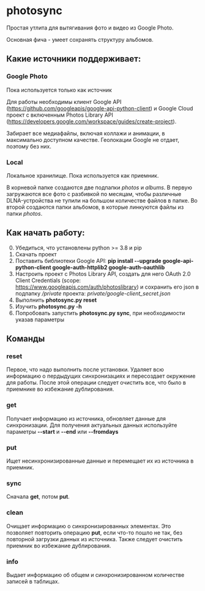 # photosync
Простая утлита для вытягивания фото и видео из Google Photo.

Основная фича - умеет сохранять структуру альбомов.


## Какие источники поддерживает:

### Google Photo
Пока используется только как источник

Для работы необходимы клиент Google API (https://github.com/googleapis/google-api-python-client) и Google Cloud проект с включенным Photos Library API (https://developers.google.com/workspace/guides/create-project).

Забирает все медиафайлы, включая коллажи и анимации, в максимально доступном качестве. Геолокации Google не отдает, поэтому без них.

### Local
Локальное хранилище. Пока используется как приемник.

В корневой папке создаются две подпапки _photos_ и _albums_. В первую загружаются все фото с разбивкой по месяцам, чтобы различные DLNA-устройства не тупили на большом количестве файлов в папке. Во второй создаются папки альбомов, в которые линкуются файлы из папки _photos_.

## Как начать работу:

0) Убедиться, что установлены python >= 3.8 и pip 
1) Скачать проект
2) Поставить библиотеки Google API: **pip install --upgrade google-api-python-client google-auth-httplib2 google-auth-oauthlib**
3) Настроить проект c Photos Library API, создать для него OAuth 2.0 Client Сredentials (scope: https://www.googleapis.com/auth/photoslibrary) и сохранить его json в подпапку _/private_ проекта: _private/google-client_secret.json_
4) Выполнить **photosync.py reset**
5) Изучить **photosync.py -h**
6) Попробовать запустить **photosync.py sync**, при необходимости указав параметры

## Команды

### reset
Первое, что надо выполнить после установки. Удаляет всю информацию о пердыдущих синхронизациях и пересоздает окружение для работы. После этой операции следует очистить все, что было в приемнике во избежание дублирования.

### get
Получает информацию из источника, обновляет данные для синхронизации. Для получения актуальных данных используйте параметры **--start** и **--end** или **--fromdays**

### put 
Ищет несинхронизированные данные и перемещает их из источника в приемник.

### sync
Сначала **get**, потом **put**.

### clean
Очищает информацию о синхронизированных элементах. Это позволяет повторить операцию **put**, если что-то пошло не так, без повторной загрузки данных из источника. Также следует очистить приемник во избежание дублирования.

### info
Выдает информацию об общем и синхронизированном количестве записей в таблицах.

